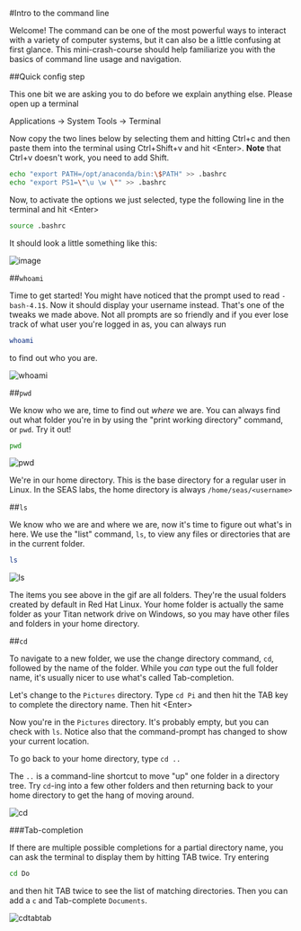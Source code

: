 #Intro to the command line

Welcome!  The command can be one of the most powerful ways to interact with a variety of computer systems, but it can also be a little confusing at first glance.  This mini-crash-course should help familiarize you with the basics of command line usage and navigation.  

##Quick config step

This one bit we are asking you to do before we explain anything else.  Please open up a terminal

Applications -> System Tools -> Terminal

Now copy the two lines below by selecting them and hitting Ctrl+c and then paste them into the terminal using Ctrl+Shift+v and hit \<Enter\>.  **Note** that Ctrl+v doesn't work, you need to add Shift.  

```Bash
echo "export PATH=/opt/anaconda/bin:\$PATH" >> .bashrc
echo "export PS1=\"\u \w \"" >> .bashrc
```

Now, to activate the options we just selected, type the following line in the terminal and hit \<Enter\>

```Bash
source .bashrc
```

It should look a little something like this:

![image](https://gist.githubusercontent.com/gforsyth/e21639591d61e436433f/raw/7c4f02f87dbaf77d1b1ddeb662a033bc7aa5fea3/1.bashrc.gif)

##`whoami`

Time to get started!  You might have noticed that the prompt used to read `-bash-4.1$`.  Now it should display your username instead.  That's one of the tweaks we made above.  Not all prompts are so friendly and if you ever lose track of what user you're logged in as, you can always run

```Bash
whoami
```

to find out who you are.

![whoami](https://gist.githubusercontent.com/gforsyth/e21639591d61e436433f/raw/7a7d92d3b5dc0e1ab3f08fc72af62d59fb6463ce/2.whoami.gif)

##`pwd`

We know who we are, time to find out *where* we are.  You can always find out what folder you're in by using the "print working directory" command, or `pwd`.  Try it out!

```Bash
pwd
```

![pwd](https://gist.githubusercontent.com/gforsyth/e21639591d61e436433f/raw/6c1efde71f8eb9cc978ebbb9332100c0ac22f486/3.pwd.gif)

We're in our home directory.  This is the base directory for a regular user in Linux.  In the SEAS labs, the home directory is always `/home/seas/<username>`

##`ls`

We know who we are and where we are, now it's time to figure out what's in here.  We use the "list" command, `ls`, to view any files or directories that are in the current folder.

```Bash
ls
```

![ls](https://gist.githubusercontent.com/gforsyth/e21639591d61e436433f/raw/c3c7b6c0a087de5c3e663192382e4707b40fc50e/4.ls.gif)

The items you see above in the gif are all folders.  They're the usual folders created by default in Red Hat Linux.  Your home folder is actually the same folder as your Titan network drive on Windows, so you may have other files and folders in your home directory.  

##`cd`

To navigate to a new folder, we use the change directory command, `cd`, followed by the name of the folder.  While you *can* type out the full folder name, it's usually nicer to use what's called Tab-completion.  

Let's change to the `Pictures` directory.  Type `cd Pi` and then hit the TAB key to complete the directory name.  Then hit \<Enter\>

Now you're in the `Pictures` directory.  It's probably empty, but you can check with `ls`.  Notice also that the command-prompt has changed to show your current location.  

To go back to your home directory, type `cd ..`

The `..` is a command-line shortcut to move "up" one folder in a directory tree.  Try `cd`-ing into a few other folders and then returning back to your home directory to get the hang of moving around.  

![cd](https://gist.github.com/gforsyth/e21639591d61e436433f/raw/3ace959d96bf313523c1eef5f5083d9a46d14c77/5.cd.gif)

###Tab-completion

If there are multiple possible completions for a partial directory name, you can ask the terminal to display them by hitting TAB twice.  Try entering

```Bash
cd Do
```

and then hit TAB twice to see the list of matching directories.  Then you can add a `c` and Tab-complete `Documents`.

![cdtabtab](https://gist.github.com/gforsyth/e21639591d61e436433f/raw/69ffcfc51baa77ab104d10bcf547b147c0917768/6.cdtabtab.gif)

